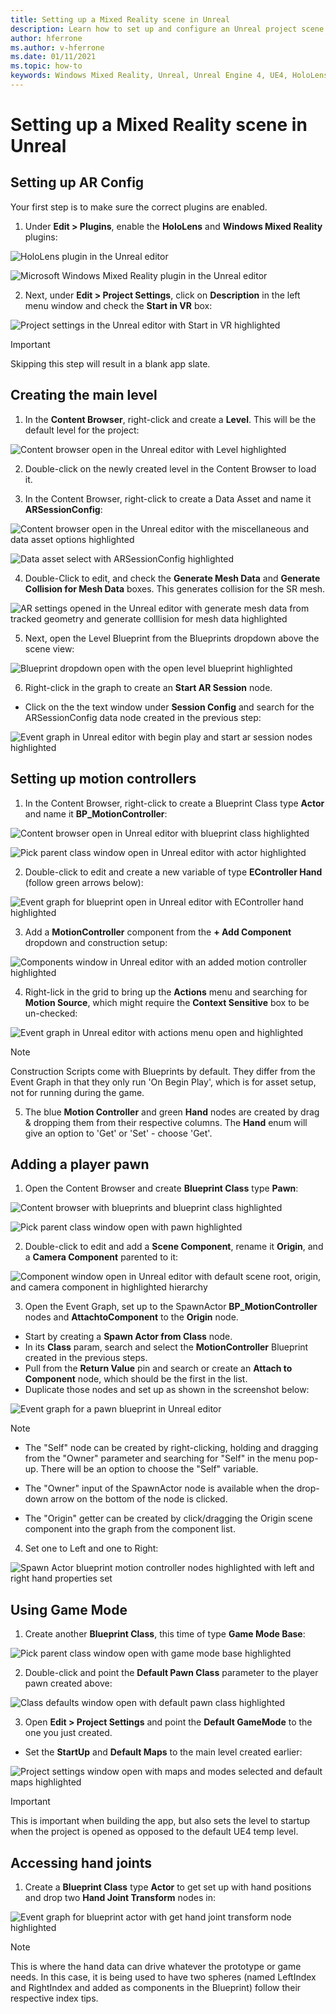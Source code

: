 ```yaml
---
title: Setting up a Mixed Reality scene in Unreal
description: Learn how to set up and configure an Unreal project scene with motion controllers, game mode, and hand joint access for mixed reality and HoloLens 2 devices.
author: hferrone
ms.author: v-hferrone
ms.date: 01/11/2021
ms.topic: how-to
keywords: Windows Mixed Reality, Unreal, Unreal Engine 4, UE4, HoloLens 2, mixed reality, development, how-to, documentation, guides, holograms, game development, mixed reality headset, windows mixed reality headset, virtual reality headset
---
```


# Setting up a Mixed Reality scene in Unreal

## Setting up AR Config

Your first step is to make sure the correct plugins are enabled. 

1. Under **Edit > Plugins**, enable the **HoloLens** and **Windows Mixed Reality** plugins:

![HoloLens plugin in the Unreal editor](images/unreal-scene-setup-img-01.png)

![Microsoft Windows Mixed Reality plugin in the Unreal editor](images/unreal-scene-setup-img-02.png)

2. Next, under **Edit > Project Settings**, click on **Description** in the left menu window and check the **Start in VR** box:

![Project settings in the Unreal editor with Start in VR highlighted](images/unreal-scene-setup-img-03.png)

> [!IMPORTANT]
> Skipping this step will result in a blank app slate.

## Creating the main level

1. In the **Content Browser**, right-click and create a **Level**. This will be the default level for the project:

![Content browser open in the Unreal editor with Level highlighted](images/unreal-scene-setup-img-04.png)

2. Double-click on the newly created level in the Content Browser to load it.

3. In the Content Browser, right-click to create a Data Asset and name it **ARSessionConfig**:

![Content browser open in the Unreal editor with the miscellaneous and data asset options highlighted](images/unreal-scene-setup-img-05.png)

![Data asset select with ARSessionConfig highlighted](images/unreal-scene-setup-img-06.png)

4. Double-Click to edit, and check the **Generate Mesh Data** and **Generate Collision for Mesh Data** boxes. This generates collision for the SR mesh.

![AR settings opened in the Unreal editor with generate mesh data from tracked geometry and generate colllision for mesh data highlighted](images/unreal-scene-setup-img-07.png)

5. Next, open the Level Blueprint from the Blueprints dropdown above the scene view: 

![Blueprint dropdown open with the open level blueprint highlighted](images/unreal-scene-setup-img-08.png)

6. Right-click in the graph to create an **Start AR Session** node.

* Click on the the text window under **Session Config** and search for the ARSessionConfig data node created in the previous step:

![Event graph in Unreal editor with begin play and start ar session nodes highlighted](images/unreal-scene-setup-img-09.png)

## Setting up motion controllers

1. In the Content Browser, right-click to create a Blueprint Class type **Actor** and name it **BP_MotionController**: 

![Content browser open in Unreal editor with blueprint class highlighted](images/unreal-scene-setup-img-10.png)

![Pick parent class window open in Unreal editor with actor highlighted](images/unreal-scene-setup-img-11.png)

2. Double-click to edit and create a new variable of type **EController Hand** (follow green arrows below):

![Event graph for blueprint open in Unreal editor with EController hand highlighted](images/unreal-scene-setup-img-12.png)

3. Add a **MotionController** component from the **+ Add Component** dropdown and construction setup:

![Components window in Unreal editor with an added motion controller highlighted](images/unreal-scene-setup-img-13.png)

4. Right-lick in the grid to bring up the **Actions** menu and searching for **Motion Source**, which might require the **Context Sensitive** box to be un-checked:

![Event graph in Unreal editor with actions menu open and highlighted](images/unreal-scene-setup-img-14.png)

> [!NOTE]
> Construction Scripts come with Blueprints by default. They differ from the Event Graph in that they only run 'On Begin Play', which is for asset setup, not for running during the game.

5. The blue **Motion Controller** and green **Hand** nodes are created by drag & dropping them from their respective columns. The **Hand** enum will give an option to 'Get' or 'Set' - choose 'Get'.

## Adding a player pawn

1. Open the Content Browser and create **Blueprint Class** type **Pawn**:

![Content browser with blueprints and blueprint class highlighted](images/unreal-scene-setup-img-15.png)

![Pick parent class window open with pawn highlighted](images/unreal-scene-setup-img-16.png)

2. Double-click to edit and add a **Scene Component**, rename it **Origin**, and a **Camera Component** parented to it:

![Component window open in Unreal editor with default scene root, origin, and camera component in highlighted hierarchy](images/unreal-scene-setup-img-17.png)

3. Open the Event Graph, set up to the SpawnActor **BP_MotionController** nodes and **AttachtoComponent** to the **Origin** node.

* Start by creating a **Spawn Actor from Class** node. 
* In its **Class** param, search and select the **MotionController** Blueprint created in the previous steps. 
* Pull from the **Return Value** pin and search or create an **Attach to Component** node, which should be the first in the list. 
* Duplicate those nodes and set up as shown in the screenshot below:

![Event graph for a pawn blueprint in Unreal editor](images/unreal-scene-setup-img-18.png)

> [!NOTE]
> * The "Self" node can be created by right-clicking, holding and dragging from the "Owner" parameter and searching for "Self" in the menu pop-up. There will be an option to choose the "Self" variable.
>
> * The "Owner" input of the SpawnActor node is available when the drop-down arrow on the bottom of the node is clicked.
> 
> * The "Origin" getter can be created by click/dragging the Origin scene component into the graph from the component list.

4. Set one to Left and one to Right:

![Spawn Actor blueprint motion controller nodes highlighted with left and right hand properties set](images/unreal-scene-setup-img-19.png)

## Using Game Mode

1. Create another **Blueprint Class**, this time of type **Game Mode Base**:

![Pick parent class window open with game mode base highlighted](images/unreal-scene-setup-img-20.png)

2. Double-click and point the **Default Pawn Class** parameter to the player pawn created above:

![Class defaults window open with default pawn class highlighted](images/unreal-scene-setup-img-22.png)

3. Open **Edit > Project Settings** and point the **Default GameMode** to the one you just created.
* Set the **StartUp** and **Default Maps** to the main level created earlier:

![Project settings window open with maps and modes selected and default maps highlighted](images/unreal-scene-setup-img-22.png)

> [!IMPORTANT]
> This is important when building the app, but also sets the level to startup when the project is opened as opposed to the default UE4 temp level.

## Accessing hand joints

1. Create a **Blueprint Class** type **Actor** to get set up with hand positions and drop two **Hand Joint Transform** nodes in:

![Event graph for blueprint actor with get hand joint transform node highlighted](images/unreal-scene-setup-img-23.png)

> [!NOTE]
> This is where the hand data can drive whatever the prototype or game needs. In this case, it is being used to have two spheres (named LeftIndex and RightIndex and added as components in the Blueprint) follow their respective index tips.

